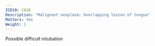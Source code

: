 ```yaml
---
ICD10: C028
Description: "Malignant neoplasm: Overlapping lesion of tongue"
Matters: Yes
Weight: 1
---
```

Possible difficult intubation
